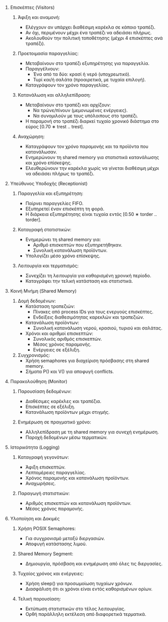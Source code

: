 1. Επισκέπτες (Visitors)

    1. Άφιξη και αναμονή:
        - Ελέγχουν αν υπάρχει διαθέσιμη καρέκλα σε κάποιο τραπέζι.
        - Αν όχι, περιμένουν μέχρι ένα τραπέζι να αδειάσει πλήρως.
        - Ακολουθούν την πολιτική τοποθέτησης (μέχρι 4 επισκέπτες ανά τραπέζι).

    2. Προετοιμασία παραγγελίας:
        - Μεταβαίνουν στο τραπέζι εξυπηρέτησης για παραγγελία.
        - Παραγγέλνουν:
            - Ένα από τα δύο: κρασί ή νερό (υποχρεωτικό).
            - Τυρί και/ή σαλάτα (προαιρετικά, με τυχαία επιλογή).
        - Καταγράφουν τον χρόνο παραγγελίας.
    
    3. Κατανάλωση και αλληλεπίδραση:
        - Μεταβαίνουν στο τραπέζι και αρχίζουν:
            - Να τρώνε/πίνουν (μεμονωμένες ενέργειες).
            - Να συνομιλούν με τους υπόλοιπους στο τραπέζι.
        - Η παραμονή στο τραπέζι διαρκεί τυχαίο χρονικό διάστημα στο εύρος [0.70 ∗ trest .. trest].
    
    4. Αναχώρηση:
        - Καταγράφουν τον χρόνο παραμονής και τα προϊόντα που κατανάλωσαν.
        - Ενημερώνουν τη shared memory για στατιστικά κατανάλωσης και χρόνο επίσκεψης.
        - Ελευθερώνουν την καρέκλα χωρίς να γίνεται διαθέσιμη μέχρι να αδειάσει πλήρως το τραπέζι.

2. Υπεύθυνος Υποδοχής (Receptionist)
    
    1. Παραγγελία και εξυπηρέτηση:
        - Παίρνει παραγγελίες FIFO.
        - Εξυπηρετεί έναν επισκέπτη τη φορά.
        - Η διάρκεια εξυπηρέτησης είναι τυχαία εντός [0.50 ∗ torder .. torder].
            
    2. Καταγραφή στατιστικών:
        - Ενημερώνει τη shared memory για:
            - Αριθμό επισκεπτών που εξυπηρετήθηκαν.
            - Συνολική κατανάλωση προϊόντων.
        - Υπολογίζει μέσο χρόνο επίσκεψης.
    
    3. Λειτουργία και τερματισμός:
        - Συνεχίζει τη λειτουργία για καθορισμένη χρονική περίοδο.
        - Καταγράφει την τελική κατάσταση και στατιστικά.

3. Κοινή Μνήμη (Shared Memory)
    
    1. Δομή δεδομένων:
        - Κατάσταση τραπεζιών:
            - Πίνακες από process IDs για τους ενεργούς επισκέπτες.
            - Ενδείξεις διαθεσιμότητας καρεκλών και τραπεζιών.
        - Κατανάλωση προϊόντων:
            - Συνολική κατανάλωση νερού, κρασιού, τυριού και σαλάτας.
        - Χρόνοι και αριθμοί επισκεπτών:
            - Συνολικός αριθμός επισκεπτών.
            - Μέσος χρόνος παραμονής.
            - Ενέργειες σε εξέλιξη.
    2. Συγχρονισμός:
        - Χρήση semaphores για διαχείριση πρόσβασης στη shared memory.
        - Σήματα P() και V() για αποφυγή conflicts.

4. Παρακολούθηση (Monitor)

    1. Παρουσίαση δεδομένων:
        - Διαθέσιμες καρέκλες και τραπέζια.
        - Επισκέπτες σε εξέλιξη.
        - Κατανάλωση προϊόντων μέχρι στιγμής.

    2. Ενημέρωση σε πραγματικό χρόνο:
        - Αλληλεπίδραση με τη shared memory για συνεχή ενημέρωση.
        - Παροχή δεδομένων μέσω τερματικών.

5. Ιστορικότητα (Logging)
    1. Καταγραφή γεγονότων:
        - Άφιξη επισκεπτών.
        - Λεπτομέρειες παραγγελίας.
        - Χρόνος παραμονής και κατανάλωση προϊόντων.
        - Αναχωρήσεις.

    2. Παραγωγή στατιστικών:
        - Αριθμός επισκεπτών και κατανάλωση προϊόντων.
        - Μέσος χρόνος παραμονής.

6. Υλοποίηση και Δοκιμές
    1. Χρήση POSIX Semaphores:
        - Για συγχρονισμό μεταξύ διεργασιών.
        - Αποφυγή κατάστασης λιμού.

    2. Shared Memory Segment:
        - Δημιουργία, πρόσβαση και ενημέρωση από όλες τις διεργασίες.
    
    3. Τυχαίος χρόνος και ενέργειες:
        - Χρήση sleep() για προσωμοίωση τυχαίων χρόνων.
        - Διασφάλιση ότι οι χρόνοι είναι εντός καθορισμένων ορίων.
    
    4. Τελική παρουσίαση:
        - Εκτύπωση στατιστικών στο τέλος λειτουργίας.
        - Ορθή παράλληλη εκτέλεση από διαφορετικά τερματικά.